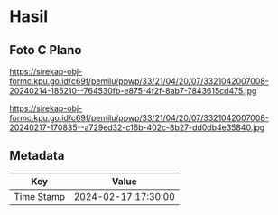 # Hasil

## Foto C Plano

https://sirekap-obj-formc.kpu.go.id/c69f/pemilu/ppwp/33/21/04/20/07/3321042007008-20240214-185210--764530fb-e875-4f2f-8ab7-7843615cd475.jpg

https://sirekap-obj-formc.kpu.go.id/c69f/pemilu/ppwp/33/21/04/20/07/3321042007008-20240217-170835--a729ed32-c16b-402c-8b27-dd0db4e35840.jpg


## Metadata

| Key        | Value               |
| ---------- | ------------------- |
| Time Stamp | 2024-02-17 17:30:00 |



